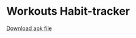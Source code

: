 # Workouts Habit-tracker
[Download apk file](https://github.com/lightalloy/light-workouts-log/raw/master/app-release.apk)